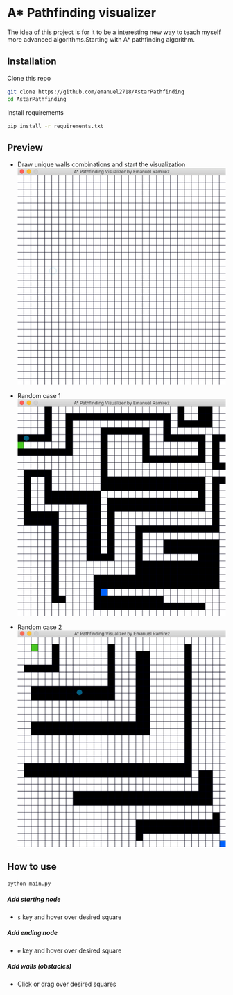 # A* Pathfinding visualizer
The idea of this project is for it to be a interesting new way to teach myself more advanced algorithms.Starting with A* pathfinding algorithm.


## Installation

Clone this repo

```bash
git clone https://github.com/emanuel2718/AstarPathfinding
cd AstarPathfinding
```

Install requirements

```bash
pip install -r requirements.txt
```

## Preview

- Draw unique walls combinations and start the visualization
![Example usage](videos/example_usage.gif)

- Random case 1
![Random case1](videos/case1.gif)

- Random case 2
![Random case2](videos/case2.gif)


## How to use
```bash
python main.py
```

##### Add starting node
- `s`  key and hover over desired square

##### Add ending node
- `e`  key and hover over desired square

##### Add walls (obstacles)
- Click or drag over desired squares
